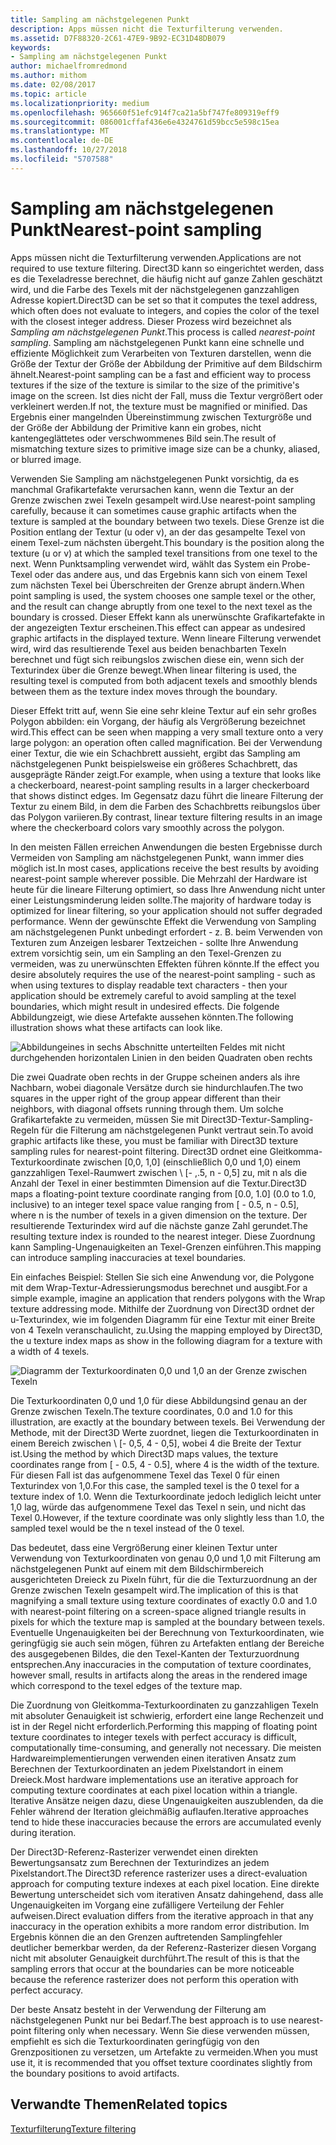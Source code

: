 ```yaml
---
title: Sampling am nächstgelegenen Punkt
description: Apps müssen nicht die Texturfilterung verwenden.
ms.assetid: D7F88320-2C61-47E9-9B92-EC31D48DB079
keywords:
- Sampling am nächstgelegenen Punkt
author: michaelfromredmond
ms.author: mithom
ms.date: 02/08/2017
ms.topic: article
ms.localizationpriority: medium
ms.openlocfilehash: 965660f51efc914f7ca21a5bf747fe809319eff9
ms.sourcegitcommit: 086001cffaf436e6e4324761d59bcc5e598c15ea
ms.translationtype: MT
ms.contentlocale: de-DE
ms.lasthandoff: 10/27/2018
ms.locfileid: "5707588"
---
```

# <a name="span-iddirect3dconceptsnearest-pointsamplingspannearest-point-sampling"></a><span data-ttu-id="0e5ff-104"><span id="direct3dconcepts.nearest-point_sampling"></span>Sampling am nächstgelegenen Punkt</span><span class="sxs-lookup"><span data-stu-id="0e5ff-104"><span id="direct3dconcepts.nearest-point_sampling"></span>Nearest-point sampling</span></span>


<span data-ttu-id="0e5ff-105">Apps müssen nicht die Texturfilterung verwenden.</span><span class="sxs-lookup"><span data-stu-id="0e5ff-105">Applications are not required to use texture filtering.</span></span> <span data-ttu-id="0e5ff-106">Direct3D kann so eingerichtet werden, dass es die Texeladresse berechnet, die häufig nicht auf ganze Zahlen geschätzt wird, und die Farbe des Texels mit der nächstgelegenen ganzzahligen Adresse kopiert.</span><span class="sxs-lookup"><span data-stu-id="0e5ff-106">Direct3D can be set so that it computes the texel address, which often does not evaluate to integers, and copies the color of the texel with the closest integer address.</span></span> <span data-ttu-id="0e5ff-107">Dieser Prozess wird bezeichnet als *Sampling am nächstgelegenen Punkt*.</span><span class="sxs-lookup"><span data-stu-id="0e5ff-107">This process is called *nearest-point sampling*.</span></span> <span data-ttu-id="0e5ff-108">Sampling am nächstgelegenen Punkt kann eine schnelle und effiziente Möglichkeit zum Verarbeiten von Texturen darstellen, wenn die Größe der Textur der Größe der Abbildung der Primitive auf dem Bildschirm ähnelt.</span><span class="sxs-lookup"><span data-stu-id="0e5ff-108">Nearest-point sampling can be a fast and efficient way to process textures if the size of the texture is similar to the size of the primitive's image on the screen.</span></span> <span data-ttu-id="0e5ff-109">Ist dies nicht der Fall, muss die Textur vergrößert oder verkleinert werden.</span><span class="sxs-lookup"><span data-stu-id="0e5ff-109">If not, the texture must be magnified or minified.</span></span> <span data-ttu-id="0e5ff-110">Das Ergebnis einer mangelnden Übereinstimmung zwischen Texturgröße und der Größe der Abbildung der Primitive kann ein grobes, nicht kantengeglättetes oder verschwommenes Bild sein.</span><span class="sxs-lookup"><span data-stu-id="0e5ff-110">The result of mismatching texture sizes to primitive image size can be a chunky, aliased, or blurred image.</span></span>

<span data-ttu-id="0e5ff-111">Verwenden Sie Sampling am nächstgelegenen Punkt vorsichtig, da es manchmal Grafikartefakte verursachen kann, wenn die Textur an der Grenze zwischen zwei Texeln gesampelt wird.</span><span class="sxs-lookup"><span data-stu-id="0e5ff-111">Use nearest-point sampling carefully, because it can sometimes cause graphic artifacts when the texture is sampled at the boundary between two texels.</span></span> <span data-ttu-id="0e5ff-112">Diese Grenze ist die Position entlang der Textur (u oder v), an der das gesampelte Texel von einem Texel-zum nächsten übergeht.</span><span class="sxs-lookup"><span data-stu-id="0e5ff-112">This boundary is the position along the texture (u or v) at which the sampled texel transitions from one texel to the next.</span></span> <span data-ttu-id="0e5ff-113">Wenn Punktsampling verwendet wird, wählt das System ein Probe-Texel oder das andere aus, und das Ergebnis kann sich von einem Texel zum nächsten Texel bei Überschreiten der Grenze abrupt ändern.</span><span class="sxs-lookup"><span data-stu-id="0e5ff-113">When point sampling is used, the system chooses one sample texel or the other, and the result can change abruptly from one texel to the next texel as the boundary is crossed.</span></span> <span data-ttu-id="0e5ff-114">Dieser Effekt kann als unerwünschte Grafikartefakte in der angezeigten Textur erscheinen.</span><span class="sxs-lookup"><span data-stu-id="0e5ff-114">This effect can appear as undesired graphic artifacts in the displayed texture.</span></span> <span data-ttu-id="0e5ff-115">Wenn lineare Filterung verwendet wird, wird das resultierende Texel aus beiden benachbarten Texeln berechnet und fügt sich reibungslos zwischen diese ein, wenn sich der Texturindex über die Grenze bewegt.</span><span class="sxs-lookup"><span data-stu-id="0e5ff-115">When linear filtering is used, the resulting texel is computed from both adjacent texels and smoothly blends between them as the texture index moves through the boundary.</span></span>

<span data-ttu-id="0e5ff-116">Dieser Effekt tritt auf, wenn Sie eine sehr kleine Textur auf ein sehr großes Polygon abbilden: ein Vorgang, der häufig als Vergrößerung bezeichnet wird.</span><span class="sxs-lookup"><span data-stu-id="0e5ff-116">This effect can be seen when mapping a very small texture onto a very large polygon: an operation often called magnification.</span></span> <span data-ttu-id="0e5ff-117">Bei der Verwendung einer Textur, die wie ein Schachbrett aussieht, ergibt das Sampling am nächstgelegenen Punkt beispielsweise ein größeres Schachbrett, das ausgeprägte Ränder zeigt.</span><span class="sxs-lookup"><span data-stu-id="0e5ff-117">For example, when using a texture that looks like a checkerboard, nearest-point sampling results in a larger checkerboard that shows distinct edges.</span></span> <span data-ttu-id="0e5ff-118">Im Gegensatz dazu führt die lineare Filterung der Textur zu einem Bild, in dem die Farben des Schachbretts reibungslos über das Polygon variieren.</span><span class="sxs-lookup"><span data-stu-id="0e5ff-118">By contrast, linear texture filtering results in an image where the checkerboard colors vary smoothly across the polygon.</span></span>

<span data-ttu-id="0e5ff-119">In den meisten Fällen erreichen Anwendungen die besten Ergebnisse durch Vermeiden von Sampling am nächstgelegenen Punkt, wann immer dies möglich ist.</span><span class="sxs-lookup"><span data-stu-id="0e5ff-119">In most cases, applications receive the best results by avoiding nearest-point sample wherever possible.</span></span> <span data-ttu-id="0e5ff-120">Die Mehrzahl der Hardware ist heute für die lineare Filterung optimiert, so dass Ihre Anwendung nicht unter einer Leistungsminderung leiden sollte.</span><span class="sxs-lookup"><span data-stu-id="0e5ff-120">The majority of hardware today is optimized for linear filtering, so your application should not suffer degraded performance.</span></span> <span data-ttu-id="0e5ff-121">Wenn der gewünschte Effekt die Verwendung von Sampling am nächstgelegenen Punkt unbedingt erfordert - z. B. beim Verwenden von Texturen zum Anzeigen lesbarer Textzeichen - sollte Ihre Anwendung extrem vorsichtig sein, um ein Sampling an den Texel-Grenzen zu vermeiden, was zu unerwünschten Effekten führen könnte.</span><span class="sxs-lookup"><span data-stu-id="0e5ff-121">If the effect you desire absolutely requires the use of the nearest-point sampling - such as when using textures to display readable text characters - then your application should be extremely careful to avoid sampling at the texel boundaries, which might result in undesired effects.</span></span> <span data-ttu-id="0e5ff-122">Die folgende Abbildungzeigt, wie diese Artefakte aussehen könnten.</span><span class="sxs-lookup"><span data-stu-id="0e5ff-122">The following illustration shows what these artifacts can look like.</span></span>

![Abbildungeines in sechs Abschnitte unterteilten Feldes mit nicht durchgehenden horizontalen Linien in den beiden Quadraten oben rechts](images/ptrtfct.png)

<span data-ttu-id="0e5ff-124">Die zwei Quadrate oben rechts in der Gruppe scheinen anders als ihre Nachbarn, wobei diagonale Versätze durch sie hindurchlaufen.</span><span class="sxs-lookup"><span data-stu-id="0e5ff-124">The two squares in the upper right of the group appear different than their neighbors, with diagonal offsets running through them.</span></span> <span data-ttu-id="0e5ff-125">Um solche Grafikartefakte zu vermeiden, müssen Sie mit Direct3D-Textur-Sampling-Regeln für die Filterung am nächstgelegenen Punkt vertraut sein.</span><span class="sxs-lookup"><span data-stu-id="0e5ff-125">To avoid graphic artifacts like these, you must be familiar with Direct3D texture sampling rules for nearest-point filtering.</span></span> <span data-ttu-id="0e5ff-126">Direct3D ordnet eine Gleitkomma-Texturkoordinate zwischen \[0,0, 1,0\] (einschließlich 0,0 und 1,0) einem ganzzahligen Texel-Raumwert zwischen \ [- ,.5, n - 0,5\] zu, mit n als die Anzahl der Texel in einer bestimmten Dimension auf die Textur.</span><span class="sxs-lookup"><span data-stu-id="0e5ff-126">Direct3D maps a floating-point texture coordinate ranging from \[0.0, 1.0\] (0.0 to 1.0, inclusive) to an integer texel space value ranging from \[ - 0.5, n - 0.5\], where n is the number of texels in a given dimension on the texture.</span></span> <span data-ttu-id="0e5ff-127">Der resultierende Texturindex wird auf die nächste ganze Zahl gerundet.</span><span class="sxs-lookup"><span data-stu-id="0e5ff-127">The resulting texture index is rounded to the nearest integer.</span></span> <span data-ttu-id="0e5ff-128">Diese Zuordnung kann Sampling-Ungenauigkeiten an Texel-Grenzen einführen.</span><span class="sxs-lookup"><span data-stu-id="0e5ff-128">This mapping can introduce sampling inaccuracies at texel boundaries.</span></span>

<span data-ttu-id="0e5ff-129">Ein einfaches Beispiel: Stellen Sie sich eine Anwendung vor, die Polygone mit dem Wrap-Textur-Adressierungsmodus berechnet und ausgibt.</span><span class="sxs-lookup"><span data-stu-id="0e5ff-129">For a simple example, imagine an application that renders polygons with the Wrap texture addressing mode.</span></span> <span data-ttu-id="0e5ff-130">Mithilfe der Zuordnung von Direct3D ordnet der u-Texturindex, wie im folgenden Diagramm für eine Textur mit einer Breite von 4 Texeln veranschaulicht, zu.</span><span class="sxs-lookup"><span data-stu-id="0e5ff-130">Using the mapping employed by Direct3D, the u texture index maps as show in the following diagram for a texture with a width of 4 texels.</span></span>

![Diagramm der Texturkoordinaten 0,0 und 1,0 an der Grenze zwischen Texeln](images/ptsmpprb.png)

<span data-ttu-id="0e5ff-132">Die Texturkoordinaten 0,0 und 1,0 für diese Abbildungsind genau an der Grenze zwischen Texeln.</span><span class="sxs-lookup"><span data-stu-id="0e5ff-132">The texture coordinates, 0.0 and 1.0 for this illustration, are exactly at the boundary between texels.</span></span> <span data-ttu-id="0e5ff-133">Bei Verwendung der Methode, mit der Direct3D Werte zuordnet, liegen die Texturkoordinaten in einem Bereich zwischen \ [- 0,5, 4 - 0,5\], wobei 4 die Breite der Textur ist.</span><span class="sxs-lookup"><span data-stu-id="0e5ff-133">Using the method by which Direct3D maps values, the texture coordinates range from \[ - 0.5, 4 - 0.5\], where 4 is the width of the texture.</span></span> <span data-ttu-id="0e5ff-134">Für diesen Fall ist das aufgenommene Texel das Texel 0 für einen Texturindex von 1,0.</span><span class="sxs-lookup"><span data-stu-id="0e5ff-134">For this case, the sampled texel is the 0 texel for a texture index of 1.0.</span></span> <span data-ttu-id="0e5ff-135">Wenn die Texturkoordinate jedoch lediglich leicht unter 1,0 lag, würde das aufgenommene Texel das Texel n sein, und nicht das Texel 0.</span><span class="sxs-lookup"><span data-stu-id="0e5ff-135">However, if the texture coordinate was only slightly less than 1.0, the sampled texel would be the n texel instead of the 0 texel.</span></span>

<span data-ttu-id="0e5ff-136">Das bedeutet, dass eine Vergrößerung einer kleinen Textur unter Verwendung von Texturkoordinaten von genau 0,0 und 1,0 mit Filterung am nächstgelegenen Punkt auf einem mit dem Bildschirmbereich ausgerichteten Dreieck zu Pixeln führt, für die die Texturzuordnung an der Grenze zwischen Texeln gesampelt wird.</span><span class="sxs-lookup"><span data-stu-id="0e5ff-136">The implication of this is that magnifying a small texture using texture coordinates of exactly 0.0 and 1.0 with nearest-point filtering on a screen-space aligned triangle results in pixels for which the texture map is sampled at the boundary between texels.</span></span> <span data-ttu-id="0e5ff-137">Eventuelle Ungenauigkeiten bei der Berechnung von Texturkoordinaten, wie geringfügig sie auch sein mögen, führen zu Artefakten entlang der Bereiche des ausgegebenen Bildes, die den Texel-Kanten der Texturzuordnung entsprechen.</span><span class="sxs-lookup"><span data-stu-id="0e5ff-137">Any inaccuracies in the computation of texture coordinates, however small, results in artifacts along the areas in the rendered image which correspond to the texel edges of the texture map.</span></span>

<span data-ttu-id="0e5ff-138">Die Zuordnung von Gleitkomma-Texturkoordinaten zu ganzzahligen Texeln mit absoluter Genauigkeit ist schwierig, erfordert eine lange Rechenzeit und ist in der Regel nicht erforderlich.</span><span class="sxs-lookup"><span data-stu-id="0e5ff-138">Performing this mapping of floating point texture coordinates to integer texels with perfect accuracy is difficult, computationally time-consuming, and generally not necessary.</span></span> <span data-ttu-id="0e5ff-139">Die meisten Hardwareimplementierungen verwenden einen iterativen Ansatz zum Berechnen der Texturkoordinaten an jedem Pixelstandort in einem Dreieck.</span><span class="sxs-lookup"><span data-stu-id="0e5ff-139">Most hardware implementations use an iterative approach for computing texture coordinates at each pixel location within a triangle.</span></span> <span data-ttu-id="0e5ff-140">Iterative Ansätze neigen dazu, diese Ungenauigkeiten auszublenden, da die Fehler während der Iteration gleichmäßig auflaufen.</span><span class="sxs-lookup"><span data-stu-id="0e5ff-140">Iterative approaches tend to hide these inaccuracies because the errors are accumulated evenly during iteration.</span></span>

<span data-ttu-id="0e5ff-141">Der Direct3D-Referenz-Rasterizer verwendet einen direkten Bewertungsansatz zum Berechnen der Texturindizes an jedem Pixelstandort.</span><span class="sxs-lookup"><span data-stu-id="0e5ff-141">The Direct3D reference rasterizer uses a direct-evaluation approach for computing texture indexes at each pixel location.</span></span> <span data-ttu-id="0e5ff-142">Eine direkte Bewertung unterscheidet sich vom iterativen Ansatz dahingehend, dass alle Ungenauigkeiten im Vorgang eine zufälligere Verteilung der Fehler aufweisen.</span><span class="sxs-lookup"><span data-stu-id="0e5ff-142">Direct evaluation differs from the iterative approach in that any inaccuracy in the operation exhibits a more random error distribution.</span></span> <span data-ttu-id="0e5ff-143">Im Ergebnis können die an den Grenzen auftretenden Samplingfehler deutlicher bemerkbar werden, da der Referenz-Rasterizer diesen Vorgang nicht mit absoluter Genauigkeit durchführt.</span><span class="sxs-lookup"><span data-stu-id="0e5ff-143">The result of this is that the sampling errors that occur at the boundaries can be more noticeable because the reference rasterizer does not perform this operation with perfect accuracy.</span></span>

<span data-ttu-id="0e5ff-144">Der beste Ansatz besteht in der Verwendung der Filterung am nächstgelegenen Punkt nur bei Bedarf.</span><span class="sxs-lookup"><span data-stu-id="0e5ff-144">The best approach is to use nearest-point filtering only when necessary.</span></span> <span data-ttu-id="0e5ff-145">Wenn Sie diese verwenden müssen, empfiehlt es sich die Texturkoordinaten geringfügig von den Grenzpositionen zu versetzen, um Artefakte zu vermeiden.</span><span class="sxs-lookup"><span data-stu-id="0e5ff-145">When you must use it, it is recommended that you offset texture coordinates slightly from the boundary positions to avoid artifacts.</span></span>

## <a name="span-idrelated-topicsspanrelated-topics"></a><span data-ttu-id="0e5ff-146"><span id="related-topics"></span>Verwandte Themen</span><span class="sxs-lookup"><span data-stu-id="0e5ff-146"><span id="related-topics"></span>Related topics</span></span>


[<span data-ttu-id="0e5ff-147">Texturfilterung</span><span class="sxs-lookup"><span data-stu-id="0e5ff-147">Texture filtering</span></span>](texture-filtering.md)

 

 




